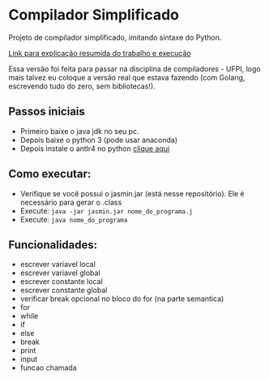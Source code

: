 # Compilador Simplificado

Projeto de compilador simplificado, imitando sintaxe do Python.

[Link para explicação resumida do trabalho e execução](https://www.youtube.com/watch?v=fsZEbm4PCI0)

Essa versão foi feita para passar na disciplina de compiladores - UFPI, logo mais talvez eu coloque a versão real que estava fazendo (com Golang, escrevendo tudo do zero, sem bibliotecas!).

## Passos iniciais
- Primeiro baixe o java jdk no seu pc.
- Depois baixe o python 3 (pode usar anaconda)
- Depois instale o antlr4 no python [clique aqui](antlr.org)

## Como executar:
- Verifique se você possui o jasmin.jar (está nesse repositório). Ele é necessário para gerar o .class
- Execute: ``` java -jar jasmin.jar nome_do_programa.j ```
- Execute: ``` java nome_do_programa ```

## Funcionalidades:
- escrever variavel local
- escrever variavel global
- escrever constante local
- escrever constante global
- verificar break opcional no bloco do for (na parte semantica)
- for
- while
- if
- else
- break
- print
- input
- funcao chamada